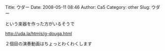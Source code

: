 Title: ウダー
Date: 2008-05-11 08:46
Author: Ca5
Category: other
Slug: ウダー

という楽器を作った方がいるそうで

<http://uda.la/htmls/g-douga.html>

２個目の演奏動画はちょっとわくわくします
